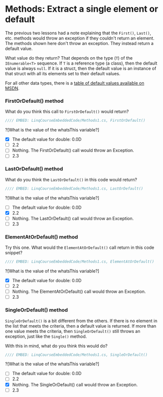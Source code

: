 # Methods: Extract a single element or default

The previous two lessons had a note explaining that the `First()`, `Last()`, etc. methods would throw an exception if they couldn't return an element. The methods shown here don't throw an exception. They instead return a default value.

What value do they return? That depends on the type (`T`) of the `IEnumerable<T>` sequence. If `T` is a reference type (a class), then the default value is always `null`. If it is a struct, then the default value is an instance of that struct with all its elements set to their default values.

For all other data types, there is a [table of default values available on MSDN](https://msdn.microsoft.com/en-us/library/83fhsxwc.aspx).

### FirstOrDefault() method
What do you think this call to `FirstOrDefault()` would return?

```csharp
//// EMBED: LinqCourseEmbeddedCode/Methods1.cs, FirstOrDefault()
```

?[What is the value of the whatsThis variable?]
 - [x] The default value for double: 0.0D
 - [ ] 2.2
 - [ ] Nothing. The FirstOrDefault() call would throw an Exception.
 - [ ] 2.3

### LastOrDefault() method
What do you think the `LastOrDefault()` in this code would return?

```csharp
//// EMBED: LinqCourseEmbeddedCode/Methods1.cs, LastOrDefault()
```

?[What is the value of the whatsThis variable?]
 - [ ] The default value for double: 0.0D
 - [x] 2.2
 - [ ] Nothing. The LastOrDefault() call would throw an Exception.
 - [ ] 2.3

### ElementAtOrDefault() method
Try this one. What would the `ElementAtOrDefault()` call return in this code snippet?

```csharp
//// EMBED: LinqCourseEmbeddedCode/Methods1.cs, ElementAtOrDefault()
```

?[What is the value of the whatsThis variable?]
 - [x] The default value for double: 0.0D
 - [ ] 2.2
 - [ ] Nothing. The ElementAtOrDefault() call would throw an Exception.
 - [ ] 2.3

### SingleOrDefault() method
`SingleOrDefault()` is a bit different from the others. If there is no element in the list that meets the criteria, then a default value is returned. If more than one value meets the criteria, then `SingleOrDefault()` still throws an exception, just like the `Single()` method.

With this in mind, what do you think this would do?

```csharp
//// EMBED: LinqCourseEmbeddedCode/Methods1.cs, SingleOrDefault()
```

?[What is the value of the whatsThis variable?]
 - [ ] The default value for double: 0.0D
 - [ ] 2.2
 - [x] Nothing. The SingleOrDefault() call would throw an Exception.
 - [ ] 2.3
